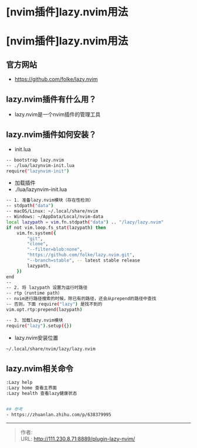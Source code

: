 # [nvim插件]lazy.nvim用法


<!--more-->
# [nvim插件]lazy.nvim用法
## 官方网站
- https://github.com/folke/lazy.nvim

## lazy.nvim插件有什么用？
- lazy.nvim是一个nvim插件的管理工具

## lazy.nvim插件如何安装？
- init.lua
```bash
-- bootstrap lazy.nvim
-- ./lua/lazynvim-init.lua
require("lazynvim-init")
```

- 加载插件
- ./lua/lazynvim-init.lua
```bash
-- 1. 准备lazy.nvim模块（存在性检测）
-- stdpath("data")
-- macOS/Linux: ~/.local/share/nvim
-- Windows: ~/AppData/Local/nvim-data
local lazypath = vim.fn.stdpath("data") .. "/lazy/lazy.nvim"
if not vim.loop.fs_stat(lazypath) then
    vim.fn.system({
        "git",
        "clone",
        "--filter=blob:none",
        "https://github.com/folke/lazy.nvim.git",
        "--branch=stable", -- latest stable release
        lazypath,
    })
end
-- 
-- 2. 将 lazypath 设置为运行时路径
-- rtp（runtime path）
-- nvim进行路径搜索的时候，除已有的路径，还会从prepend的路径中查找
-- 否则，下面 require("lazy") 是找不到的
vim.opt.rtp:prepend(lazypath)

-- 3. 加载lazy.nvim模块
require("lazy").setup({})
```

- lazy.nvim安装位置
```bash
~/.local/share/nvim/lazy/lazy.nvim
```

## lazy.nvim相关命令
```bash
:Lazy help
:Lazy home 查看主界面
:Lazy health 查看lazy健康状态


## 参考
- https://zhuanlan.zhihu.com/p/638379995
```


---

> 作者:   
> URL: http://111.230.8.71:8889/plugin-lazy-nvim/  

